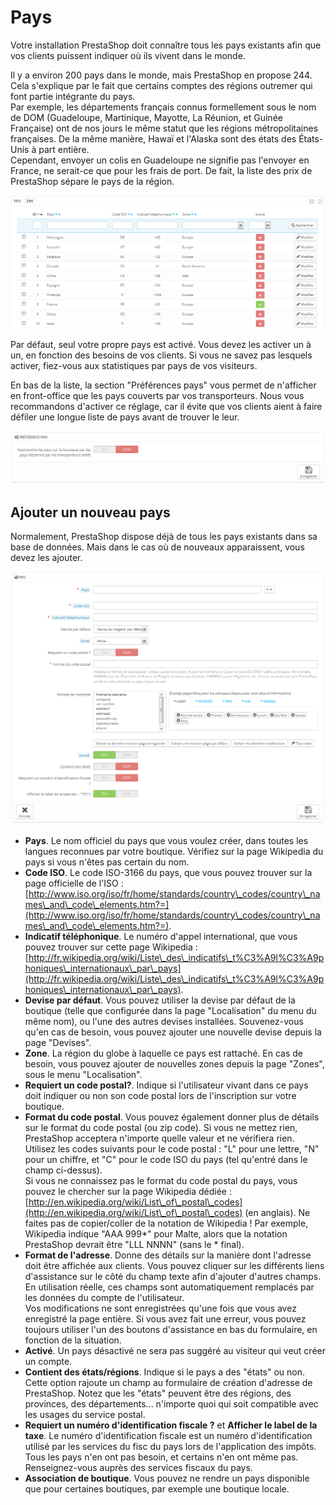 # Pays

Votre installation PrestaShop doit connaître tous les pays existants afin que vos clients puissent indiquer où ils vivent dans le monde.

Il y a environ 200 pays dans le monde, mais PrestaShop en propose 244. Cela s'explique par le fait que certains comptes des régions outremer qui font partie intégrante du pays.\
&#x20;Par exemple, les départements français connus formellement sous le nom de DOM (Guadeloupe, Martinique, Mayotte, La Réunion, et Guinée Française) ont de nos jours le même statut que les régions métropolitaines françaises. De la même manière, Hawaï et l'Alaska sont des états des États-Unis à part entière.\
&#x20;Cependant, envoyer un colis en Guadeloupe ne signifie pas l'envoyer en France, ne serait-ce que pour les frais de port. De fait, la liste des prix de PrestaShop sépare le pays de la région.

![](../../../.gitbook/assets/23789704.png)

Par défaut, seul votre propre pays est activé. Vous devez les activer un à un, en fonction des besoins de vos clients. Si vous ne savez pas lesquels activer, fiez-vous aux statistiques par pays de vos visiteurs.

En bas de la liste, la section "Préférences pays" vous permet de n'afficher en front-office que les pays couverts par vos transporteurs. Nous vous recommandons d'activer ce réglage, car il évite que vos clients aient à faire défiler une longue liste de pays avant de trouver le leur.

![](../../../.gitbook/assets/23789706.png)

## Ajouter un nouveau pays <a href="#pays-ajouterunnouveaupays" id="pays-ajouterunnouveaupays"></a>

Normalement, PrestaShop dispose déjà de tous les pays existants dans sa base de données. Mais dans le cas où de nouveaux apparaissent, vous devez les ajouter.

![](../../../.gitbook/assets/23789707.png)

* **Pays**. Le nom officiel du pays que vous voulez créer, dans toutes les langues reconnues par votre boutique. Vérifiez sur la page Wikipedia du pays si vous n'êtes pas certain du nom.
* **Code ISO**. Le code ISO-3166 du pays, que vous pouvez trouver sur la page officielle de l'ISO : [http://www.iso.org/iso/fr/home/standards/country\_codes/country\_names\_and\_code\_elements.htm?=](http://www.iso.org/iso/fr/home/standards/country\_codes/country\_names\_and\_code\_elements.htm?=).
* **Indicatif téléphonique**. Le numéro d'appel international, que vous pouvez trouver sur cette page Wikipedia : [http://fr.wikipedia.org/wiki/Liste\_des\_indicatifs\_t%C3%A9l%C3%A9phoniques\_internationaux\_par\_pays](http://fr.wikipedia.org/wiki/Liste\_des\_indicatifs\_t%C3%A9l%C3%A9phoniques\_internationaux\_par\_pays).
* **Devise par défaut**. Vous pouvez utiliser la devise par défaut de la boutique (telle que configurée dans la page "Localisation" du menu du même nom), ou l'une des autres devises installées. Souvenez-vous qu'en cas de besoin, vous pouvez ajouter une nouvelle devise depuis la page "Devises".
* **Zone**. La région du globe à laquelle ce pays est rattaché. En cas de besoin, vous pouvez ajouter de nouvelles zones depuis la page "Zones", sous le menu "Localisation".
* **Requiert un code postal?**. Indique si l'utilisateur vivant dans ce pays doit indiquer ou non son code postal lors de l'inscription sur votre boutique.
* **Format du code postal**. Vous pouvez également donner plus de détails sur le format du code postal (ou zip code). Si vous ne mettez rien, PrestaShop acceptera n'importe quelle valeur et ne vérifiera rien.\
  &#x20;Utilisez les codes suivants pour le code postal : "L" pour une lettre, "N" pour un chiffre, et "C" pour le code ISO du pays (tel qu'entré dans le champ ci-dessus).\
  &#x20;Si vous ne connaissez pas le format du code postal du pays, vous pouvez le chercher sur la page Wikipedia dédiée : [http://en.wikipedia.org/wiki/List\_of\_postal\_codes](http://en.wikipedia.org/wiki/List\_of\_postal\_codes) (en anglais). Ne faites pas de copier/coller de la notation de Wikipedia ! Par exemple, Wikipedia indique "AAA 999\*" pour Malte, alors que la notation PrestaShop devrait être "LLL NNNN" (sans le \* final).
* **Format de l'adresse**. Donne des détails sur la manière dont l'adresse doit être affichée aux clients. Vous pouvez cliquer sur les différents liens d'assistance sur le côté du champ texte afin d'ajouter d'autres champs. En utilisation réelle, ces champs sont automatiquement remplacés par les données du compte de l'utilisateur.\
  &#x20;Vos modifications ne sont enregistrées qu'une fois que vous avez enregistré la page entière. Si vous avez fait une erreur, vous pouvez toujours utiliser l'un des boutons d'assistance en bas du formulaire, en fonction de la situation.
* **Activé**. Un pays désactivé ne sera pas suggéré au visiteur qui veut créer un compte.
* **Contient des états/régions**. Indique si le pays a des "états" ou non. Cette option rajoute un champ au formulaire de création d'adresse de PrestaShop. Notez que les "états" peuvent être des régions, des provinces, des départements... n'importe quoi qui soit compatible avec les usages du service postal.
* **Requiert un numéro d'identification fiscale ?** et **Afficher le label de la taxe**. Le numéro d'identification fiscale est un numéro d'identification utilisé par les services du fisc du pays lors de l'application des impôts. Tous les pays n'en ont pas besoin, et certains n'en ont même pas. Renseignez-vous auprès des services fiscaux du pays.
* **Association de boutique**. Vous pouvez ne rendre un pays disponible que pour certaines boutiques, par exemple une boutique locale.

